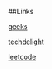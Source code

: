 ##Links

[geeks](https://www.geeksforgeeks.org/convert-normal-bst-balanced-bst/)

[techdelight](https://www.techiedelight.com/find-pair-with-given-sum-array/)

[leetcode](https://leetcode.com/accounts/login/) 